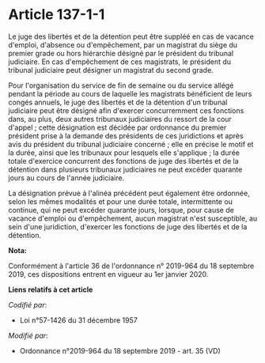 # Article 137-1-1

Le juge des libertés et de la détention peut être suppléé en cas de vacance d'emploi, d'absence ou d'empêchement, par un
magistrat du siège du premier grade ou hors hiérarchie désigné par le président du tribunal judiciaire. En cas d'empêchement
de ces magistrats, le président du tribunal judiciaire peut désigner un magistrat du second grade. 

Pour l'organisation du service de fin de semaine ou du service allégé pendant la période au cours de laquelle les magistrats
bénéficient de leurs congés annuels, le juge des libertés et de la détention d'un tribunal judiciaire peut être désigné afin
d'exercer concurremment ces fonctions dans, au plus, deux autres   tribunaux judiciaires du ressort de la cour d'appel ;
cette désignation est décidée par ordonnance du premier président prise à la demande des présidents de ces juridictions et
après avis du président du tribunal judiciaire concerné ; elle en précise le motif et la durée, ainsi que les tribunaux pour
lesquels elle s'applique ; la durée totale d'exercice concurrent des fonctions de juge des libertés et de la détention dans
plusieurs   tribunaux judiciaires ne peut excéder quarante jours au cours de l'année judiciaire. 

La désignation prévue à l'alinéa précédent peut également être ordonnée, selon les mêmes modalités et pour une durée totale,
intermittente ou continue, qui ne peut excéder quarante jours, lorsque, pour cause de vacance d'emploi ou d'empêchement,
aucun magistrat n'est susceptible, au sein d'une juridiction, d'exercer les fonctions de juge des libertés et de la
détention.

**Nota:**

Conformément à l'article 36 de l'ordonnance n° 2019-964 du 18 septembre 2019, ces dispositions entrent en vigueur au 1er
janvier 2020.

**Liens relatifs à cet article**

_Codifié par_:

  - Loi n°57-1426 du 31 décembre 1957

_Modifié par_:

  - Ordonnance n°2019-964 du 18 septembre 2019 - art. 35 (VD)
